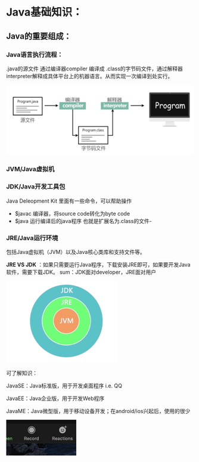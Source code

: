 # Java基础知识：

## Java的重要组成：

### Java语言执行流程：

.java的源文件 通过编译器compiler 编译成 .class的字节码文件，通过解释器interpreter解释成具体平台上的机器语言。从而实现一次编译到处实行。

<img src="Android-Java基础.assets/Screen Shot 2021-01-15 at 3.23.16 pm.png" alt="Screen Shot 2021-01-15 at 3.23.16 pm" width="800"/>

### JVM/Java虚拟机



### JDK/Java开发工具包

Java Deleopment Kit 里面有一些命令，可以帮助操作

* $javac 编译器，将source code转化为byte code
* $java 运行编译后的java程序 也就是扩展名为.class的文件-



### JRE/Java运行环境

包括Java虚拟机（JVM）以及Java核心类库和支持文件等。

**JRE VS JDK** ：如果只需要运行Java程序，下载安装JRE即可，如果要开发Java软件，需要下载JDK。
sum：JDK面对developer，JRE面对用户

<img src="Android-Java基础.assets/Screen Shot 2021-01-15 at 3.33.41 pm.png" alt="Screen Shot 2021-01-15 at 3.33.41 pm" width="300"/>



可了解知识：

JavaSE：Java标准版，用于开发桌面程序 i.e. QQ 

JavaEE：Java企业版，用于开发Web程序 

JavaME：Java微型版，用于移动设备开发；在android/ios兴起后，使用的很少





<img src="Android-Java基础.assets/Screen Shot 2021-01-17 at 9.41.17 pm.png" alt="Screen Shot 2021-01-17 at 9.41.17 pm" style="zoom:50%;" />

